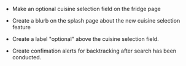 - Make an optional cuisine selection field on the fridge page

- Create a blurb on the splash page about the new cuisine selection feature

- Create a label "optional" above the cuisine selection field.

- Create confimation alerts for backtracking after search has been conducted.


